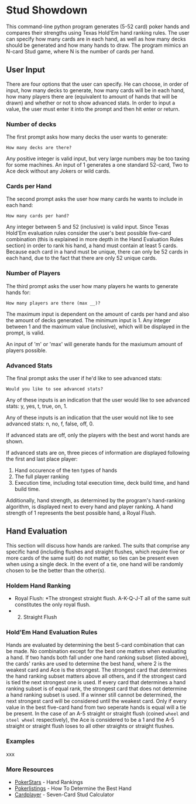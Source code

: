 # Stud Showdown

This command-line python program generates (5-52 card) poker hands and compares their strengths using Texas Hold'Em hand ranking rules. The user can specify how many cards are in each hand, as well as how many decks should be generated and how many hands to draw. The program mimics an N-card Stud game, where N is the number of cards per hand.

## User Input
There are four options that the user can specify. He can choose, in order of input, how many decks to generate, how many cards will be in each hand, how many players there are (equivalent to amount of hands that will be drawn) and whether or not to show advanced stats. In order to input a value, the user must enter it into the prompt and then hit enter or return.

### Number of decks
The first prompt asks how many decks the user wants to generate:
```
How many decks are there? 
```
Any positive integer is valid input, but very large numbers may be too taxing for some machines. An input of 1 generates a one standard 52-card, Two to Ace deck without any Jokers or wild cards.

### Cards per Hand
The second prompt asks the user how many cards he wants to include in each hand:
```
How many cards per hand?
```
Any integer between 5 and 52 (inclusive) is valid input. Since Texas Hold'Em evaluation rules consider the user's best possible five-card combination (this is explained in more depth in the Hand Evaluation Rules section) in order to rank his hand, a hand must contain at least 5 cards. Because each card in a hand must be unique, there can only be 52 cards in each hand, due to the fact that there are only 52 unique cards.

### Number of Players
The third prompt asks the user how many players he wants to generate hands for:
```
How many players are there (max __)?
```

The maximum input is dependent on the amount of cards per hand and also the amount of decks generated. The minimum input is 1. Any integer between 1 and the maximum value (inclusive), which will be displayed in the prompt, is valid. 

An input of 'm' or 'max' will generate hands for the maxiumum amount of players possible.

### Advanced Stats
The final prompt asks the user if he'd like to see advanced stats:
 ```
 Would you like to see advanced stats?
 ```
Any of these inputs is an indication that the user would like to see advanced stats: y, yes, t, true, on, 1. 

Any of these inputs is an indication that the user would not like to see advanced stats: n, no, f, false, off, 0.

If advanced stats are off, only the players with the best and worst hands are shown.

If advanced stats are on, three pieces of information are displayed following the first and last place player:


1. Hand occurence of the ten types of hands
2. The full player ranking
3. Execution time, including total execution time, deck build time, and hand build time.

Additionally, hand strength, as determined by the program's hand-ranking algorithm, is displayed next to every hand and player ranking. A hand strength of 1 represents the best possible hand, a Royal Flush.

## Hand Evaluation
This section will discuss how hands are ranked. The suits that comprise any specific hand (including flushes and straight flushes, which require five or more cards of the same suit) do not matter, so ties can be present even when using a single deck. In the event of a tie, one hand will be randomly chosen to be the better than the other(s).

### Holdem Hand Ranking
* Royal Flush:
  *The strongest straight flush. A-K-Q-J-T all of the same suit constitutes the only royal flush.
* 2. Straight Flush

### Hold'Em Hand Evaluation Rules
Hands are evaluated by determining the best 5-card combination that can be made. No combination except for the best one matters when evaluating a hand. If two hands both fall under one hand ranking subset (listed above), the cards' ranks are used to determine the best hand, where 2 is the weakest card and Ace is the strongest. The strongest card that determines the hand ranking subset matters above all others, and if the strongest card is tied the next strongest one is used. If every card that determines a hand ranking subset is of equal rank, the strongest card that does not determine a hand ranking subset is used. If a winner still cannot be determined, the next strongest card will be considered until the weakest card. Only if every value in the best five-card hand from two seperate hands is equal will a tie be present. In the case of an A-5 straight or straight flush (coined `wheel` and `steel wheel` respectively), the Ace is considered to be a 1 and the A-5 straight or straight flush loses to all other straights or straight flushes.

### Examples
xxx

### More Resources

* [PokerStars](https://www.pokerstarsschool.com/article/Poker-Hand-Rankings) - Hand Rankings
* [Pokerlistings](https://www.pokerlistings.com/strategy/beginner/how-to-determine-the-winning-hand) - How To Determine the Best Hand
* [Cardplayer](https://www.cardplayer.com/poker-tools/odds-calculator/seven-card-stud) - Seven-Card Stud Calculator
